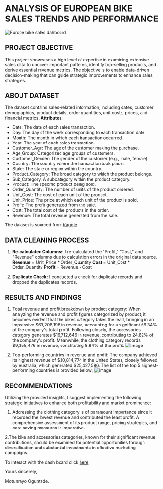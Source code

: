 # ANALYSIS OF EUROPEAN BIKE SALES TRENDS AND PERFORMANCE
![Europe bike sales dahboard](https://github.com/Motade/Motade-Europe_Bike_Sales/assets/114887240/1be177f3-fbfd-428b-a219-d74dcbc78443)


## PROJECT OBJECTIVE
This project showcases a high level of expertise in examining extensive sales data to uncover important patterns, identify top-selling products, and derive essential revenue metrics. The objective is to enable data-driven decision-making that can guide strategic improvements to enhance sales strategies.

## ABOUT DATASET
The dataset contains sales-related information, including dates, customer demographics, product details, order quantities, unit costs, prices, and financial metrics.
**Attributes**:
- Date: The date of each sales transaction.
- Day: The day of the week corresponding to each transaction date.
- Month: The month in which each transaction occurred.
- Year: The year of each sales transaction.
- Customer_Age: The age of the customer making the purchase.
- Age_Group: Categorized age groups of customers.
- Customer_Gender: The gender of the customer (e.g., male, female).
- Country: The country where the transaction took place.
- State: The state or region within the country.
- Product_Category: The broad category to which the product belongs.
- Sub_Category: A subcategory within the product category.
- Product: The specific product being sold.
- Order_Quantity: The number of units of the product ordered.
- Unit_Cost: The cost of each unit of the product.
- Unit_Price: The price at which each unit of the product is sold.
- Profit: The profit generated from the sale.
- Cost: The total cost of the products in the order.
- Revenue: The total revenue generated from the sale.

The dataset is sourced from [Kaggle](https://www.kaggle.com/datasets/prepinstaprime/europe-bike-store-sales)

## DATA CLEANING PROCESS
1. **Re-calculated Columns:**: I re-calculated the "Profit," "Cost," and "Revenue" columns due to calculation errors in the original data source.
**Revenue** = Unit_Price * Order_Quantity
**Cost** = Unit_Cost * Order_Quantity
**Profit** = Revenue - Cost

2. **Duplicate Check:** I conducted a check for duplicate records and dropped the duplicates records.


## RESULTS AND FINDINGS
1. Total revenue and profit breakdown by product category: When analyzing the revenue and profit figures categorized by product, it becomes evident that the bikes category takes the lead, bringing in an impressive $69,208,196 in revenue, accounting for a significant 66.34% of the company's total profit. Following closely, the accessories category generates $16,712,646 in revenue, contributing to 24.82% of the company's profit. Meanwhile, the clothing category records $9,255,476 in revenue, constituting 8.84% of the profit.
![image](https://github.com/Motade/Motade-Europe_Bike_Sales/assets/114887240/ca77fe2a-896a-409b-8e22-809f0e101b3b)

2. Top-performing countries in revenue and profit: The company achieved its highest revenue of $30,814,774 in the United States, closely followed by Australia, which generated $25,427,586. The list of the top 5 highest-performing countries is provided below;
![image](https://github.com/Motade/Motade-Europe_Bike_Sales/assets/114887240/65f99f6e-0ad2-45ac-8736-7eaa2ce33a72)

## RECOMMENDATIONS
Utilizing the provided insights, I suggest implementing the following strategic initiatives to enhance both profitability and market prominence:
1. Addressing the clothing category is of paramount importance since it recorded the lowest revenue and contributed the least profit. A comprehensive assessment of its product range, pricing strategies, and cost-saving measures is imperative.
   
2.The bike and accessories categories, known for their significant revenue contributions, should be examined for potential opportunities through diversification and substantial investments in effective marketing campaigns.

To interact with the dash board click [here](https://motray-my.sharepoint.com/:x:/g/personal/motray_motray_onmicrosoft_com/EeW93fjjzhVGmbY0K4ijwhMBXWjdapzf0OYaaro_5bziCQ?e=fIRCE6&nav=MTVfe0U0RDI2RTdELUY5OTQtNDUyOS04MzRELTJEMEYzNEMzQUE2Q30)

Yours sincerely,

Motunrayo Oguntade.
